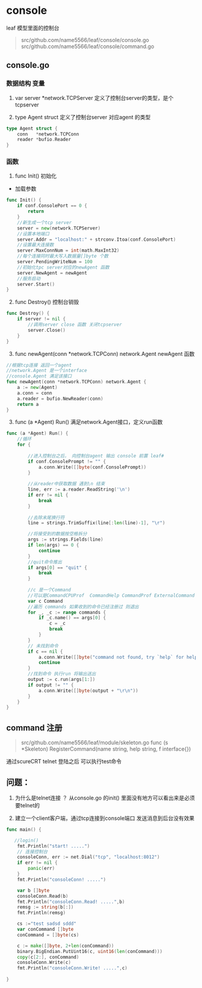 console
========
leaf 模型里面的控制台
> src/github.com/name5566/leaf/console/console.go
> src/github.com/name5566/leaf/console/command.go

## console.go
### 数据结构 变量
1. var server *network.TCPServer 
	定义了控制台server的类型，是个tcpserver
	
2. type Agent struct
	定义了控制台server 对应agent 的类型
```go
type Agent struct {
	conn   *network.TCPConn
	reader *bufio.Reader
}
```


### 函数
1.  func Init() 初始化
* 	加载参数
```go
func Init() {
	if conf.ConsolePort == 0 {
		return
	}
	//新生成一个tcp server 
	server = new(network.TCPServer)
	//设置本地端口
	server.Addr = "localhost:" + strconv.Itoa(conf.ConsolePort)
	//设置最大连接数
	server.MaxConnNum = int(math.MaxInt32)
	//每个连接同时最大写入数据量[]byte 个数
	server.PendingWriteNum = 100
	//初始化tpc server对应的newAgent 函数
	server.NewAgent = newAgent
	//服务启动
	server.Start()
}
```

2. func Destroy() 控制台销毁
```go
func Destroy() {
	if server != nil {
		//调用server close 函数 关闭tcpserver
		server.Close()
	}
}
```

3. func newAgent(conn *network.TCPConn) network.Agent 
	newAgent 函数
```go
//根据tcp连接 返回一个agent 
//network.Agent 是一个interface 
//console.Agent 满足该接口
func newAgent(conn *network.TCPConn) network.Agent {
	a := new(Agent)
	a.conn = conn
	a.reader = bufio.NewReader(conn)
	return a
}
```

3. func (a *Agent) Run() 
	满足network.Agent接口，定义run函数
```go
func (a *Agent) Run() {
	//循环
	for {
		
		//进入控制台之后， 向控制台agent 输出 console 前置 leaf# 
		if conf.ConsolePrompt != "" {
			a.conn.Write([]byte(conf.ConsolePrompt))
		}
		
		//从reader中获取数据 遇到\n 结束
		line, err := a.reader.ReadString('\n')
		if err != nil {
			break
		}
		
		//去除末尾换行符
		line = strings.TrimSuffix(line[:len(line)-1], "\r")

		//将接受到的数据按空格拆分
		args := strings.Fields(line)
		if len(args) == 0 {
			continue
		}
		//quit命令推出
		if args[0] == "quit" {
			break
		}
		
		//c 是一个Command
		//可以是CommandCPUProf  CommandHelp CommandProf ExternalCommand 4种可能
		var c Command
		//遍历 commands 如果收到的命令已经注册过 则退出
		for _, _c := range commands {
			if _c.name() == args[0] {
				c = _c
				break
			}
		}
		// 未找到命令
		if c == nil {
			a.conn.Write([]byte("command not found, try `help` for help\r\n"))
			continue
		}
		//找到命令 执行run 将输出送出
		output := c.run(args[1:])
		if output != "" {
			a.conn.Write([]byte(output + "\r\n"))
		}
	}
}
```
	
	
## 	command 注册
> src/github.com/name5566/leaf/module/skeleton.go
> func (s *Skeleton) RegisterCommand(name string, help string, f interface{})

通过scureCRT telnet 登陆之后 可以执行test命令


## 问题：
1. 为什么是telnet连接 ？ 
   从console.go 的init() 里面没有地方可以看出来是必须要telnet的

2. 建立一个client客户端，通过tcp连接到console端口 发送消息到后台没有效果
```go
func main() {

   //login()
	fmt.Println("start! .....")
	// 连接控制台
	consoleConn, err := net.Dial("tcp", "localhost:8012")
	if err != nil {
		panic(err)
	}
	fmt.Println("consoleConn! .....")

	var b []byte
	consoleConn.Read(b)
	fmt.Println("consoleConn.Read! .....",b)
	remsg := string(b[:])
	fmt.Println(remsg)

	cs :="test sadsd sddd"
	var conCommand []byte
	conCommand = []byte(cs)

	c := make([]byte, 2+len(conCommand))
	binary.BigEndian.PutUint16(c, uint16(len(conCommand)))
	copy(c[2:], conCommand)
	consoleConn.Write(c)
	fmt.Println("consoleConn.Write! .....",c)
	
}
```





	
